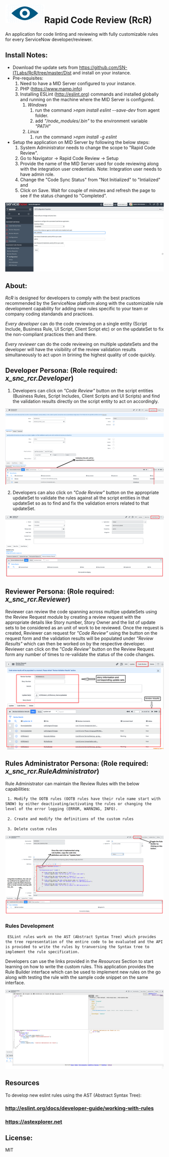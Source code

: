 # ![RcR logo](Readme-assets/RcR-Logo.png)Rapid Code Review (RcR)

An application for code linting and reviewing with fully customizable rules for every ServiceNow developer/reviewer.

## Install Notes:

* Download the update sets from https://github.com/SN-ITLabs/RcR/tree/master/Dist and install on your instance.
* Pre-requisites: 
     1. Need to have a MID Server configured to your instance. 
     2. PHP (https://www.mamp.info) 
     3. Installing ESLint (http://eslint.org) commands and installed globally and running on the machine where the MID Server is configured.
          1. *Windows*
               1. run the command  *>npm install eslint --save-dev* from agent folder.
               2. add *"<Agent folder>/node_modules/.bin"* to the environment variable *"PATH"*
          2. *Linux*
               1. run the command *>npm install -g eslint*
* Setup the application on MID Server by following the below steps:
     1. System Administrator needs to change the scope to "Rapid Code Review". 
     2. Go to Navigator -> Rapid Code Review -> Setup
     3. Provide the name of the MID Server used for code reviewing along with the integration user credentials. 
     Note: Integration user needs to have admin role.
     4. Change the "Code Sync Status" from "Not Initialized" to "Intialized" and
     5. Click on Save. Wait for couple of minutes and refresh the page to see if the status changed to "Completed".
     
     
 ![Setup Process](Readme-assets/Setup-process.png)
 
## About:

*RcR* is designed for developers to comply with the best practices recommended by the ServiceNow platform along with the customizable rule development capability for adding new rules specific to your team or company coding standands and practices.

*Every developer* can do the code reviewing on a single entity (Script Include, Business Rule, UI Script, Client Script etc) or on the updateSet to fix the non-compliant practices then and there. 

*Every reviewer* can do the code reviewing on multiple updateSets and the developer will have the visibility of the review validation results simultaneously to act upon in brining the highest quality of code quickly.

## Developer Persona: (Role required: *x_snc_rcr.Developer*)

1. Developers can click on *"Code Review"* button on the script entities (Business Rules, Script Includes, Client Scripts and UI Scripts) and find the validation results directly on the script entity to act on accordingly.

 ![Script Entity Code Review](Readme-assets/ScriptEntity-CodeReview.png)
 
2. Developers can also click on *"Code Review"* button on the appropriate updateSet to validate the rules against all the script entities in that updateSet so as to find and fix the validation errors related to that updateSet.

 ![UpdateSet Code Review](Readme-assets/UpdateSet-CodeReview.png)
 
## Reviewer Persona: (Role required: *x_snc_rcr.Reviewer*)

Reviewer can review the code spanning across multipe updateSets using the Review Request module by creating a review request with the appropriate details like Story number, Story Owner and the list of update sets to be considered as an unit of work to be reviewed. Once the request is created, Reviewer can request for *"Code Review"* using the button on the request form and the validation results will be populated under *"Review Results"* which can then be worked on by the respective developer. Reviewer can click on the *"Code Review"* button on the Review Request form any number of times to re-validate the status of the code changes.

 ![Review Request - Code Review](Readme-assets/Review-Request.png)
 
## Rules Administrator Persona: (Role required: *x_snc_rcr.RuleAdministrator*)

Rule Administrator can maintain the Review Rules with the below capabilities:

     1. Modify the OOTB rules (OOTB rules have their rule name start with SNOW) by either deactivating/activating the rules or changing the level of the error logging (ERROR, WARNING, INFO).
     
     2. Create and modify the definitions of the custom rules
     
     3. Delete custom rules
     
![Rule Definition](Readme-assets/Rule.png)
     
     
### Rules Development

     ESLint rules work on the AST (Abstract Syntax Tree) which provides the tree representation of the entire code to be evaluated and the API is provided to write the rules by tranversing the Syntax tree to implement the rule specification.
Developers can use the links provided in the *Resources* Section to start learning on how to write the custom rules.
This application provides the Rule Builder interface which can be used to implement new rules on the go along with testing the rule with the sample code snippet on the same interface. 

![Rule Builder](Readme-assets/RuleBuilder.png)
     
## Resources

To develop new eslint rules using the AST (Abstract Syntax Tree):
### http://eslint.org/docs/developer-guide/working-with-rules
### https://astexplorer.net

## License:

MIT
